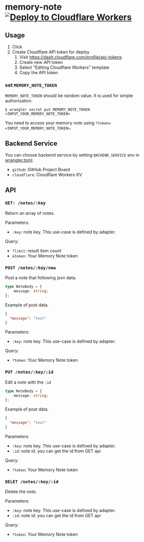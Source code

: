 # memory-note [![Deploy to Cloudflare Workers](https://deploy.workers.cloudflare.com/button)](https://deploy.workers.cloudflare.com/?url=https://github.com/azu/memory-note)

## Usage

1. Click
2. Create Cloudflare API token for deploy
   1. Visit <https://dash.cloudflare.com/profile/api-tokens>
   2. Create new API token
   3. Select "Editing Cloudflare Workers" template
   4. Copy the API token

### set `MEMORY_NOTE_TOKEN`

`MEMORY_NOTE_TOKEN` should be random value. It is used for simple authorization.

```shell
$ wrangler secret put MEMORY_NOTE_TOKEN
<INPUT_YOUR_MEMORY_NOTE_TOKEN>
```

You need to access your memory note using `?token=<INPUT_YOUR_MEMORY_NOTE_TOKEN>`.

## Backend Service

You can choose backend service by setting `BACKEND_SERVICE` env in [wrangler.toml](./wrangler.toml).

- `github`: GitHub Project Board
- `cloudflare`: Cloudflare Workers KV

## API

### `GET: /notes/:key`

Return an array of notes.

Parameters:

- `:key`: note key. This use-case is defined by adapter.

Query:

- `?limit`: result item count
- `&token`: Your Memory Note token

### `POST /notes/:key/new`

Post a note that following json data.

```typescript
type NoteBody = {
    message: string;
};
```

Example of post data.

```json
{
  "message": "test"
}
```

Parameters:

- `:key`: note key. This use-case is defined by adapter.

Query:

- `?token`: Your Memory Note token

### `PUT /notes/:key/:id`

Edit a note with the `:id`

```typescript
type NoteBody = {
    message: string;
};
```

Example of post data.

```json
{
  "message": "test"
}
```

Parameters:

- `:key`: note key. This use-case is defined by adapter.
- `:id`: note id. you can get the id from GET api

Query:

- `?token`: Your Memory Note token

### `DELET /notes/:key/:id`

Delete the note.

Parameters:

- `:key`: note key. This use-case is defined by adapter.
- `:id`: note id. you can get the id from GET api

Query:

- `?token`: Your Memory Note token
